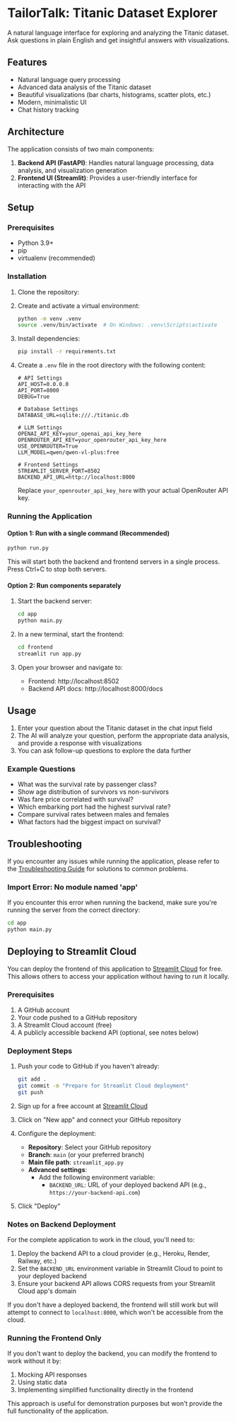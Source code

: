 # TailorTalk: Titanic Dataset Explorer

A natural language interface for exploring and analyzing the Titanic dataset. Ask questions in plain English and get insightful answers with visualizations.

## Features

- Natural language query processing
- Advanced data analysis of the Titanic dataset
- Beautiful visualizations (bar charts, histograms, scatter plots, etc.)
- Modern, minimalistic UI
- Chat history tracking

## Architecture

The application consists of two main components:

1. **Backend API (FastAPI)**: Handles natural language processing, data analysis, and visualization generation
2. **Frontend UI (Streamlit)**: Provides a user-friendly interface for interacting with the API

## Setup

### Prerequisites

- Python 3.9+
- pip
- virtualenv (recommended)

### Installation

1. Clone the repository:
 

2. Create and activate a virtual environment:
   ```bash
   python -m venv .venv
   source .venv/bin/activate  # On Windows: .venv\Scripts\activate
   ```

3. Install dependencies:
   ```bash
   pip install -r requirements.txt
   ```

4. Create a `.env` file in the root directory with the following content:
   ```
   # API Settings
   API_HOST=0.0.0.0
   API_PORT=8000
   DEBUG=True

   # Database Settings
   DATABASE_URL=sqlite:///./titanic.db

   # LLM Settings
   OPENAI_API_KEY=your_openai_api_key_here
   OPENROUTER_API_KEY=your_openrouter_api_key_here
   USE_OPENROUTER=True
   LLM_MODEL=qwen/qwen-vl-plus:free

   # Frontend Settings
   STREAMLIT_SERVER_PORT=8502
   BACKEND_API_URL=http://localhost:8000
   ```

   Replace `your_openrouter_api_key_here` with your actual OpenRouter API key.

### Running the Application

#### Option 1: Run with a single command (Recommended)

```bash
python run.py
```

This will start both the backend and frontend servers in a single process. Press Ctrl+C to stop both servers.

#### Option 2: Run components separately

1. Start the backend server:
   ```bash
   cd app
   python main.py
   ```

2. In a new terminal, start the frontend:
   ```bash
   cd frontend
   streamlit run app.py
   ```

3. Open your browser and navigate to:
   - Frontend: http://localhost:8502
   - Backend API docs: http://localhost:8000/docs

## Usage

1. Enter your question about the Titanic dataset in the chat input field
2. The AI will analyze your question, perform the appropriate data analysis, and provide a response with visualizations
3. You can ask follow-up questions to explore the data further

### Example Questions

- What was the survival rate by passenger class?
- Show age distribution of survivors vs non-survivors
- Was fare price correlated with survival?
- Which embarking port had the highest survival rate?
- Compare survival rates between males and females
- What factors had the biggest impact on survival?

## Troubleshooting

If you encounter any issues while running the application, please refer to the [Troubleshooting Guide](TROUBLESHOOTING.md) for solutions to common problems.

### Import Error: No module named 'app'

If you encounter this error when running the backend, make sure you're running the server from the correct directory:

```bash
cd app
python main.py
```

## Deploying to Streamlit Cloud

You can deploy the frontend of this application to [Streamlit Cloud](https://streamlit.io/cloud) for free. This allows others to access your application without having to run it locally.

### Prerequisites

1. A GitHub account
2. Your code pushed to a GitHub repository
3. A Streamlit Cloud account (free)
4. A publicly accessible backend API (optional, see notes below)

### Deployment Steps

1. Push your code to GitHub if you haven't already:
   ```bash
   git add .
   git commit -m "Prepare for Streamlit Cloud deployment"
   git push
   ```

2. Sign up for a free account at [Streamlit Cloud](https://streamlit.io/cloud)

3. Click on "New app" and connect your GitHub repository

4. Configure the deployment:
   - **Repository**: Select your GitHub repository
   - **Branch**: `main` (or your preferred branch)
   - **Main file path**: `streamlit_app.py`
   - **Advanced settings**:
     - Add the following environment variable:
       - `BACKEND_URL`: URL of your deployed backend API (e.g., `https://your-backend-api.com`)

5. Click "Deploy"

### Notes on Backend Deployment

For the complete application to work in the cloud, you'll need to:

1. Deploy the backend API to a cloud provider (e.g., Heroku, Render, Railway, etc.)
2. Set the `BACKEND_URL` environment variable in Streamlit Cloud to point to your deployed backend
3. Ensure your backend API allows CORS requests from your Streamlit Cloud app's domain

If you don't have a deployed backend, the frontend will still work but will attempt to connect to `localhost:8000`, which won't be accessible from the cloud.

### Running the Frontend Only

If you don't want to deploy the backend, you can modify the frontend to work without it by:

1. Mocking API responses
2. Using static data
3. Implementing simplified functionality directly in the frontend

This approach is useful for demonstration purposes but won't provide the full functionality of the application.

